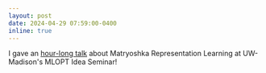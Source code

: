 ```yaml
---
layout: post
date: 2024-04-29 07:59:00-0400
inline: true
---
```

I gave an [hour-long talk](https://www.youtube.com/watch?v=IbfdvzPwZTg) about Matryoshka Representation Learning at UW-Madison's MLOPT Idea Seminar!